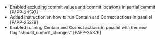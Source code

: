 * Enabled excluding commit values and commit locations in partial commit [PAPP-24597]
* Added instruction on how to run Contain and Correct actions in parallel [PAPP-25379]
* Enabled running Contain and Correct actions in parallel with the new flag "should_commit_changes" [PAPP-25379]